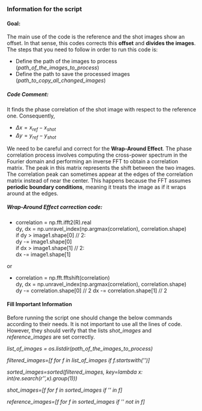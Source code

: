 ### Information for the script

#### Goal:
The main use of the code is  the reference and the shot images show an offset. In that sense, this codes corrects this **offset** and **divides the images**. The steps that you need to follow in order to run this code is:
- Define the path of the images to process (*path_of_the_images_to_process*)
- Define the path to save the processed images (*path_to_copy_all_changed_images*)

##### Code Comment:

It finds the phase correlation of the shot image with respect to the reference one. Consequently,
- $\Delta x=x_{ref}-x_{shot}$
- $\Delta y=y_{ref}-y_{shot}$


We need to be careful and correct for the $\textbf{Wrap-Around Effect}$. Τhe phase correlation process involves computing the cross-power spectrum in the Fourier domain and performing an inverse FFT to obtain a correlation matrix. The peak in this matrix represents the shift between the two images. The correlation peak can sometimes appear at the edges of the correlation matrix instead of near the center. This happens because the FFT assumes $\textbf{periodic boundary conditions}$, meaning it treats the image as if it wraps around at the edges.

##### Wrap-Around Effect correction code:

-   correlation = np.fft.ifft2(R).real<br>
    dy, dx = np.unravel_index(np.argmax(correlation), correlation.shape)  
    if dy > image1.shape[0] // 2:<br>
         dy -= image1.shape[0]<br>
    if dx > image1.shape[1] // 2:<br>
        dx -= image1.shape[1]

or

-   correlation = np.fft.fftshift(correlation)<br>
    dy, dx = np.unravel_index(np.argmax(correlation), correlation.shape)  
    dy -= correlation.shape[0] // 2
    dx -= correlation.shape[1] // 2

#### Fill Important Information

Before running the script one should change the below commands according to their needs. It is not important to use all the lines of code. However, they should verify that the lists <em>shot_images</em> and  <em>reference_images</em> are set correctly.

*list_of_images = os.listdir(path_of_the_images_to_process)*

*filtered_images=[f for f in list_of_images if f.startswith('')]*

*sorted_images=sorted(filtered_images, key=lambda x: int(re.search(r'',x).group(1)))*

*shot_images=[f for f in sorted_images if '' in f]*

*reference_images=[f for f in sorted_images if '' not in f]*
